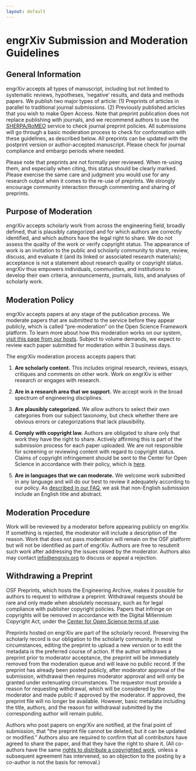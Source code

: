 ```yaml
---
layout: default
---
```

# engrXiv Submission and Moderation Guidelines

## General Information

engrXiv accepts all types of manuscript, including but not limited to systematic reviews, hypotheses, ‘negative’ results, and data and methods papers. We publish two major types of article:  (1) Preprints of articles in parallel to traditional journal submissions. (2) Previously published articles that you wish to make Open Access. Note that preprint publication does not replace publishing with journals, and we recommend authors to use the [SHERPA/RoMEO](http://www.sherpa.ac.uk/romeo/index.php) service to check journal preprint policies. All submissions will go through a basic moderation process to check for conformation with these guidelines, as described below. All preprints can be updated with the postprint version or author-accepted manuscript. Please check for journal compliance and embargo periods where needed.

Please note that preprints are not formally peer reviewed. When re-using them, and especially when citing, this status should be clearly marked. Please exercise the same care and judgment you would use for any research output when it comes to the re-use of preprints. We strongly encourage community interaction through commenting and sharing of preprints.

## Purpose of Moderation

engrXiv accepts scholarly work from across the engineering field, broadly defined, that is plausibly categorized and for which authors are correctly identified, and which authors have the legal right to share. We do not assess the quality of the work or verify copyright status. The appearance of work is an invitation to the public and scholarly community to share, review, discuss, and evaluate it (and its linked or associated research materials); acceptance is not a statement about research quality or copyright status. engrXiv thus empowers individuals, communities, and institutions to develop their own criteria, announcements, journals, lists, and analyses of scholarly work.

## Moderation Policy

engrXiv accepts papers at any stage of the publication process. We moderate papers that are submitted to the service before they appear publicly, which is called “pre-moderation” on the Open Science Framework platform. To learn more about how this moderation works on our system, [visit this page from our hosts](https://openscience.zendesk.com/hc/en-us/articles/360019930553-Submitting-to-a-Moderated-Preprint-Service#submitting-to-preprint-service-that-uses-a-pre-moderation). Subject to volume demands, we expect to review each paper submitted for moderation within 3 business days.

The engrXiv moderation process accepts papers that:

1. __Are scholarly content.__ This includes original research, reviews, essays, critiques and comments on other work. Work on engrXiv is either research or engages with research.

2. __Are in a research area that we support.__ We accept work in the broad spectrum of engineering disciplines.

3. __Are plausibly categorized.__ We allow authors to select their own categories from our subject taxonomy, but check whether there are obvious errors or categorizations that lack plausibility.

4. __Comply with copyright law.__ Authors are obligated to share only that work they have the right to share. Actively affirming this is part of the submission process for each paper uploaded. We are not responsible for screening or reviewing content with regard to copyright status. Claims of copyright infringement should be sent to the Center for Open Science in accordance with their policy, which is [here](https://github.com/CenterForOpenScience/cos.io/blob/master/TERMS_OF_USE.md).

5. __Are in languages that we can moderate.__ We welcome work submitted in any language and will do our best to review it adequately according to our policy. As [described in our FAQ](http://blog.engrxiv.org/faq/#multilang), we ask that non-English submission include an English title and abstract.

## Moderation Procedure

Work will be reviewed by a moderator before appearing publicly on engrXiv. If something is rejected, the moderator will include a description of the reason. Work that does not pass moderation will remain on the OSF platform but will not be identified as part of engrXiv. Authors are free to resubmit such work after addressing the issues raised by the moderator. Authors also may contact [info@engrxiv.org](mailto:info@engrxiv.org) to discuss or appeal a rejection.

## Withdrawing a Preprint
OSF Preprints, which hosts the Engineering Archive, makes it possible for authors to request to withdraw a preprint. Withdrawal requests should be rare and only made when absolutely necessary, such as for legal compliance with publisher copyright policies. Papers that infringe on copyrights will be removed in accordance with the Digital Millennium Copyright Act, under the [Center for Open Science terms of use](https://github.com/CenterForOpenScience/cos.io/blob/master/TERMS_OF_USE.md). 

Preprints hosted on engrXiv are part of the scholarly record. Preserving the scholarly record is our obligation to the scholarly community. In most circumstances, editing the preprint to upload a new version or to edit the metadata is the preferred course of action. If the author withdraws a preprint prior to moderator acceptance, the preprint will be immediately removed from the moderation queue and will leave no public record. If the preprint has already been posted publicly, after moderator approval of the submission, withdrawal then requires moderator approval and will only be granted under extenuating circumstances. The requestor must provide a reason for requesting withdrawal, which will be considered by the moderator and made public if approved by the moderator. If approved, the preprint file will no longer be available. However, basic metadata including the title, authors, and the reason for withdrawal submitted by the corresponding author will remain public.

Authors who post papers on engrXiv are notified, at the final point of submission, that "the preprint file cannot be deleted, but it can be updated or modified.” Authors also are required to confirm that all contributors have agreed to share the paper, and that they have the right to share it. (All co-authors have the same [rights to distribute a copyrighted work](https://corporate.findlaw.com/intellectual-property/copyright-ownership-the-joint-authorship-doctrine.html), unless a subsequent agreement has intervened, so an objection to the posting by a co-author is not the basis for removal.)
